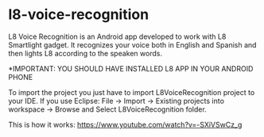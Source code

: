 l8-voice-recognition
====================

L8 Voice Recognition is an Android app developed to work with L8 Smartlight gadget.
It recognizes your voice both in English and Spanish and then lights L8 according to the speaken words.

*IMPORTANT: YOU SHOULD HAVE INSTALLED L8 APP IN YOUR ANDROID PHONE


To import the project you just have to import L8VoiceRecognition project to your IDE.
If you use Eclipse: File -> Import -> Existing projects into workspace -> Browse and Select L8VoiceRecognition folder.

This is how it works: https://www.youtube.com/watch?v=-SXiVSwCz_g

